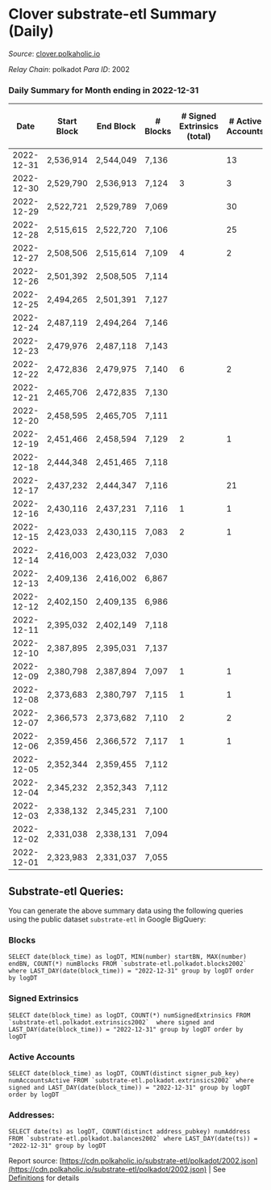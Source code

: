 # Clover substrate-etl Summary (Daily)

_Source_: [clover.polkaholic.io](https://clover.polkaholic.io)

*Relay Chain*: polkadot
*Para ID*: 2002



### Daily Summary for Month ending in 2022-12-31


| Date | Start Block | End Block | # Blocks | # Signed Extrinsics (total) | # Active Accounts | # Passive | # New | # Addresses with Balances | # Events | # Transfers | # XCM Transfers In | # XCM Transfers Out |
| ---- | ----------- | --------- | -------- | --------------------------- | ----------------- | --------- | ----- | ------------------------- | -------- | ----------- | ------------------ | ------------------- |
| 2022-12-31 | 2,536,914 | 2,544,049 | 7,136  |  | 13 |  |  | 3,984 | 15,563 | 12 ($416.22) |   |   |
| 2022-12-30 | 2,529,790 | 2,536,913 | 7,124  | 3 | 3 |  |  | 3,984 | 15,765 | 29 ($3,969.66) |   |   |
| 2022-12-29 | 2,522,721 | 2,529,789 | 7,069  |  | 30 |  |  | 3,973 | 15,873 | 33 ($2,881.87) |   |   |
| 2022-12-28 | 2,515,615 | 2,522,720 | 7,106  |  | 25 |  |  | 3,965 | 15,904 | 25 ($11,126.58) |   |   |
| 2022-12-27 | 2,508,506 | 2,515,614 | 7,109  | 4 | 2 |  |  | 3,963 | 15,746 | 27 ($1,648.76) |   | 1 ($1.97) |
| 2022-12-26 | 2,501,392 | 2,508,505 | 7,114  |  |  |  |  | 3,963 | 15,522 | 21 ($633.29) |   |   |
| 2022-12-25 | 2,494,265 | 2,501,391 | 7,127  |  |  |  |  |  | 15,775 | 17 ($3,548.34) |   |   |
| 2022-12-24 | 2,487,119 | 2,494,264 | 7,146  |  |  |  |  |  | 15,482 | 6 ($42.77) |   |   |
| 2022-12-23 | 2,479,976 | 2,487,118 | 7,143  |  |  |  |  |  | 15,686 | 17 ($3,295.24) |   |   |
| 2022-12-22 | 2,472,836 | 2,479,975 | 7,140  | 6 | 2 |  |  |  | 15,847 | 21 ($130.65) |   |   |
| 2022-12-21 | 2,465,706 | 2,472,835 | 7,130  |  |  |  |  |  | 15,719 | 11 ($162.32) |   |   |
| 2022-12-20 | 2,458,595 | 2,465,705 | 7,111  |  |  |  |  |  | 15,739 | 10 ($233.26) |   |   |
| 2022-12-19 | 2,451,466 | 2,458,594 | 7,129  | 2 | 1 |  |  |  | 15,867 | 18 ($11,862.02) |   |   |
| 2022-12-18 | 2,444,348 | 2,451,465 | 7,118  |  |  |  |  |  | 16,098 | 47 ($6,050.01) |   |   |
| 2022-12-17 | 2,437,232 | 2,444,347 | 7,116  |  | 21 |  |  | 3,951 | 15,831 | 15 ($3,200.64) |   |   |
| 2022-12-16 | 2,430,116 | 2,437,231 | 7,116  | 1 | 1 |  |  | 3,950 | 16,176 | 33 ($2,916.61) |   |   |
| 2022-12-15 | 2,423,033 | 2,430,115 | 7,083  | 2 | 1 |  |  |  | 15,702 | 25 ($168,352.88) |   |   |
| 2022-12-14 | 2,416,003 | 2,423,032 | 7,030  |  |  |  |  | 3,947 | 15,451 | 11 ($713.04) |   |   |
| 2022-12-13 | 2,409,136 | 2,416,002 | 6,867  |  |  |  |  | 3,946 | 15,775 | 41 ($48,105.66) |   |   |
| 2022-12-12 | 2,402,150 | 2,409,135 | 6,986  |  |  |  |  |  | 15,762 | 35 ($4,165.91) |   |   |
| 2022-12-11 | 2,395,032 | 2,402,149 | 7,118  |  |  |  |  |  | 16,354 | 28 ($2,480.01) |   |   |
| 2022-12-10 | 2,387,895 | 2,395,031 | 7,137  |  |  |  |  |  | 15,598 | 15 ($187.85) |   |   |
| 2022-12-09 | 2,380,798 | 2,387,894 | 7,097  | 1 | 1 |  |  |  | 15,698 | 27 ($1,814.47) |   | 1 ($0.42) |
| 2022-12-08 | 2,373,683 | 2,380,797 | 7,115  | 1 | 1 |  |  | 3,929 | 15,894 | 31 ($2,840.24) |   | 1 ($0.38) |
| 2022-12-07 | 2,366,573 | 2,373,682 | 7,110  | 2 | 2 |  |  |  | 15,883 | 33 ($92,988.32) |   |   |
| 2022-12-06 | 2,359,456 | 2,366,572 | 7,117  | 1 | 1 |  |  |  | 16,103 | 53 ($535.65) |   |   |
| 2022-12-05 | 2,352,344 | 2,359,455 | 7,112  |  |  |  |  |  | 15,915 | 32 ($1,710.36) |   |   |
| 2022-12-04 | 2,345,232 | 2,352,343 | 7,112  |  |  |  |  |  | 15,119 | 24 ($491.54) |   |   |
| 2022-12-03 | 2,338,132 | 2,345,231 | 7,100  |  |  |  |  |  | 16,109 | 55 ($2,770.81) |   |   |
| 2022-12-02 | 2,331,038 | 2,338,131 | 7,094  |  |  |  |  |  | 16,159 | 69 ($2,052.94) |   |   |
| 2022-12-01 | 2,323,983 | 2,331,037 | 7,055  |  |  |  |  |  | 15,921 | 31 ($130.43) |   |   |

## Substrate-etl Queries:
You can generate the above summary data using the following queries using the public dataset `substrate-etl` in Google BigQuery:


### Blocks
```
SELECT date(block_time) as logDT, MIN(number) startBN, MAX(number) endBN, COUNT(*) numBlocks FROM `substrate-etl.polkadot.blocks2002`  where LAST_DAY(date(block_time)) = "2022-12-31" group by logDT order by logDT
```


### Signed Extrinsics
```
SELECT date(block_time) as logDT, COUNT(*) numSignedExtrinsics FROM `substrate-etl.polkadot.extrinsics2002`  where signed and LAST_DAY(date(block_time)) = "2022-12-31" group by logDT order by logDT
```


### Active Accounts
```
SELECT date(block_time) as logDT, COUNT(distinct signer_pub_key) numAccountsActive FROM `substrate-etl.polkadot.extrinsics2002` where signed and LAST_DAY(date(block_time)) = "2022-12-31" group by logDT order by logDT
```


### Addresses:
```
SELECT date(ts) as logDT, COUNT(distinct address_pubkey) numAddress FROM `substrate-etl.polkadot.balances2002` where LAST_DAY(date(ts)) = "2022-12-31" group by logDT
```



Report source: [https://cdn.polkaholic.io/substrate-etl/polkadot/2002.json](https://cdn.polkaholic.io/substrate-etl/polkadot/2002.json) | See [Definitions](/DEFINITIONS.md) for details
